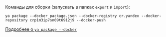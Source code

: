 Команды для сборки (запускать в папках `export` и `import`):

```
ya package --docker package.json --docker-registry cr.yandex --docker-repository crp1m3ip7sn09t6912j9 --docker-push
```

[Подробнее о `ya package --docker`](https://wiki.yandex-team.ru/yatool/package/#cborkadocker-obrazov)
